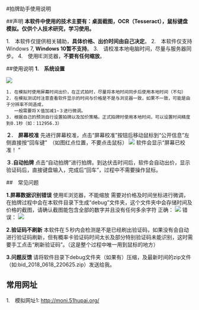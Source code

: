 #拍牌助手使用说明

##声明
**本软件中使用的技术主要有：桌面截图，OCR（Tesseract），鼠标键盘模拟。仅供个人技术研究，学习使用。**

1.　本软件仅提供相关辅助，**具体价格、出价时间由自己决定**。
2.　本软件仅支持Windows 7, **Windows 10暂不支持**。
3.　请校准本地电脑时间，尽量与服务器同步。
4.　使用IE浏览器，**不要有任何缩放**。


##使用说明
**1.　系统设置**

![](https://i.imgur.com/jtF6nkT.png)

	1. 在模拟时使用屏幕时间出价，在正式拍时，尽量将本地时间同步后使用本地时间（不勾）
	2. 在模拟测试时注意查看软件显示的时间与价格是不是与浏览器一致，如果不一致，可能是由于分辨率不同造成，
	   一般需要将Ｘ值加减1~３进行微调。
	3. 根据自己的预测自行设置拍牌以及加价策略。正式拍牌时使用本地时间，可以设置时间精度到0.1秒（如：112956.3）


**２.　屏幕校准**
先进行屏幕校准，点击“屏幕校准”按钮后移动鼠标到“公开信息”左侧直接按“回车键”　（如图红点位置，不要点击鼠标）
![](https://i.imgur.com/AfJJPOy.png)
软件会显示“屏幕已校准！ ”

**３.自动拍牌**
点击“自动拍牌”进行拍牌。到达伏击时间后，软件会自动出价，显示验证码后，直接键盘输入，完成后“回车”，过程中不需要操作鼠标。

##　常见问题

**1.屏幕数据识别错误**
使用IE浏览器，不能缩放
需要对价格及时间坐标进行微调，在拍牌过程中会在本软件目录下生成“debug”文件夹，这个文件夹中会存储时间及价格的截图，请确认截图能包含全部的数字并且没有任何多余字符
正确：  ![](https://i.imgur.com/1kAqdPW.png)
错误：  ![](https://i.imgur.com/iMJ0uFJ.png)

**2.验证码不刷新**
本软件在５秒内会检测是不是已经刷出验证码，如果没有会自动进行验证码刷新，但有概率卡验证码时间太长及部分特别验证码未能识别，这时需要手工点击“刷新验证码”。（这是整个过程中唯一用到鼠标的地方）

**3.问题反馈**
请将软件目录下debug文件夹（如果有）压缩，及最新时间的zip文件（如:bid_2018_0618_220625.zip）发送给我。


## 常用网址
1.　模拟网址1: http://moni.51hupai.org/

